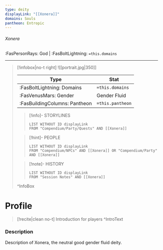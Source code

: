 ```yaml
---
type: deity
displayLink: "[[Xonera]]"
domains: Souls
pantheon: Entropic
---
```


###### Xonera
<span class="sub2">:FasPersonRays: God | :FasBoltLightning: `=this.domains` </span>
___

> [!infobox|no-t right]
> ![[portrait.jpg|350]]
>
> | Type | Stat |
> | ---- | ---- |
> | :FasBoltLightning: Domains | `=this.domains` |
> | :FasVenusMars: Gender | Gender Fluid |
> | :FasBuildingColumns: Pantheon | `=this.pantheon` |
>
>> [!info]- STORYLINES
>>```dataview
>>LIST WITHOUT ID displayLink
>>FROM "Compendium/Party/Quests" AND [[Xonera]]
>
>> [!hint]-  PEOPLE
>>```dataview
>>LIST WITHOUT ID displayLink
>>FROM "Compendium/NPCs" AND [[Xonera]] OR "Compendium/Party" AND [[Xonera]] 
>
>>[!note]- HISTORY
>>```dataview
>>LIST WITHOUT ID displayLink
>>FROM "Session Notes" AND [[Xonera]]
>
>^InfoBox

# Profile

> [!recite|clean no-t]
>	Introduction for players
>^IntroText

### Description
Description of Xonera, the neutral good gender fluid deity.
